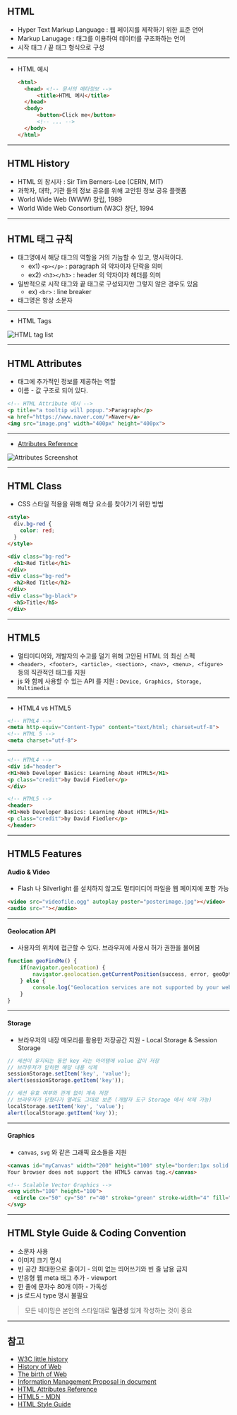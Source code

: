 <!-- $size: 16:9 -->
<!-- page_number: true -->

## HTML
- Hyper Text Markup Language : 웹 페이지를 제작하기 위한 표준 언어
- Markup Lanugage : 태그를 이용하여 데이터를 구조화하는 언어
- 시작 태그 / 끝 태그 형식으로 구성

---
- HTML 예시

  ``` html
  <html>
    <head> <!-- 문서의 메타정보 -->
        <title>HTML 예시</title>
    </head>
    <body>
        <button>Click me</button>
        <!-- ... -->
    </body>
  </html>
  ```

---
## HTML History
- HTML 의 창시자 : Sir Tim Berners-Lee (CERN, MIT)
- 과학자, 대학, 기관 들의 정보 공유를 위해 고안된 정보 공유 플랫폼
- World Wide Web (WWW) 창립, 1989
- World Wide Web Consortium (W3C) 창단, 1994

---
## HTML 태그 규칙
- 태그명에서 해당 태그의 역할을 거의 가늠할 수 있고, 명시적이다.
  - ex1) `<p></p>` : paragraph 의 약자이자 단락을 의미
  - ex2) `<h3></h3>` : header 의 약자이자 헤더를 의미
- 일반적으로 시작 태그와 끝 태그로 구성되지만 그렇지 않은 경우도 있음
  - ex) `<br>` : line breaker
- 태그명은 항상 소문자

---
- HTML Tags

![HTML tag list]()

---
## HTML Attributes
- 태그에 추가적인 정보를 제공하는 역할
- 이름 - 값 구조로 되어 있다.

```html
<!-- HTML Attribute 예시 -->
<p title="a tooltip will popup.">Paragraph</p>
<a href="https://www.naver.com/">Naver</a>
<img src="image.png" width="400px" height="400px">
```

---
- [Attributes Reference](https://www.w3schools.com/tags/ref_attributes.asp)

![Attributes Screenshot](/Users/gihyojoshuajang/Documents/Programming/TIL/education/fast_campus/1st_week/attributes.png)

---
## HTML Class
- CSS 스타일 적용을 위해 해당 요소를 찾아가기 위한 방법

```html
<style>
  div.bg-red {
    color: red;
  }
</style>

<div class="bg-red">
  <h1>Red Title</h1>
</div>
<div class="bg-red">
  <h2>Red Title</h2>
</div>
<div class="bg-black">
  <h5>Title</h5>
</div>
```

---
## HTML5
- 멀티미디어와, 개발자의 수고를 덜기 위해 고안된 HTML 의 최신 스펙
- `<header>, <footer>, <article>, <section>, <nav>, <menu>, <figure>` 등의 직관적인 태그를 지원
- js 와 함께 사용할 수 있는 API 를 지원 : `Device, Graphics, Storage, Multimedia`

---
- HTML4 vs HTML5

```html
<!-- HTML4 -->
<meta http-equiv="Content-Type" content="text/html; charset=utf-8">
<!-- HTML 5 -->
<meta charset="utf-8">
```

---
```html
<!-- HTML4 -->
<div id="header">
<H1>Web Developer Basics: Learning About HTML5</H1>
<p class="credit">by David Fiedler</p>
</div>

<!-- HTML5 -->
<header>
<H1>Web Developer Basics: Learning About HTML5</H1>
<p class="credit">by David Fiedler</p>
</header>
```

---
## HTML5 Features
#### Audio & Video
- Flash 나 Silverlight 를 설치하지 않고도 멀티미디어 파일을 웹 페이지에 포함 가능

```html
<video src="videofile.ogg" autoplay poster="posterimage.jpg"></video>
<audio src=""></audio>
```

---
#### Geolocation API
- 사용자의 위치에 접근할 수 있다. 브라우저에 사용시 허가 권한을 물어봄

```javascript
function geoFindMe() {
    if(navigator.geolocation) {
        navigator.geolocation.getCurrentPosition(success, error, geoOptions);
    } else {
        console.log("Geolocation services are not supported by your web browser.");
    }
}
```

---
#### Storage
- 브라우저의 내장 메모리를 활용한 저장공간 지원 - Local Storage & Session Storage

```javascript
// 세션이 유지되는 동안 key 라는 아이템에 value 값이 저장
// 브라우저가 닫히면 해당 내용 삭제
sessionStorage.setItem('key', 'value');
alert(sessionStorage.getItem('key'));

// 세션 유효 여부와 관계 없이 계속 저장
// 브라우저가 닫혔다가 열려도 그대로 보존 (개발자 도구 Storage 에서 삭제 가능)
localStorage.setItem('key', 'value');
alert(localStorage.getItem('key'));
```

---
#### Graphics
- `canvas`, `svg` 와 같은 그래픽 요소들을 지원

```html
<canvas id="myCanvas" width="200" height="100" style="border:1px solid #d3d3d3;">
Your browser does not support the HTML5 canvas tag.</canvas>

<!-- Scalable Vector Graphics -->
<svg width="100" height="100">
  <circle cx="50" cy="50" r="40" stroke="green" stroke-width="4" fill="yellow" />
</svg>
```

---
## HTML Style Guide & Coding Convention
- 소문자 사용
- 이미지 크기 명시
- 빈 공간 최대한으로 줄이기 - 의미 없는 띄어쓰기와 빈 줄 남용 금지
- 반응형 웹 meta 태그 추가 - viewport
- 한 줄에 문자수 80개 이하 - 가독성
- js 로드시 type 명시 불필요

> 모든 네이밍은 본인의 스타일대로 **일관성** 있게 작성하는 것이 중요
---
## 참고
- [W3C little history](https://www.w3.org/History.html)
- [History of Web](http://webfoundation.org/about/vision/history-of-the-web/)
- [The birth of Web](http://home.cern/topics/birth-web)
- [Information Management Proposal in document](https://www.w3.org/History/1989/proposal.html)
- [HTML Attributes Reference](https://www.w3schools.com/tags/ref_attributes.asp)
- [HTML5 - MDN](https://developer.mozilla.org/ko/docs/Web/HTML/HTML5)
- [HTML Style Guide](https://www.w3schools.com/html/html5_syntax.asp)

